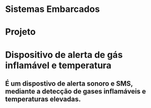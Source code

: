 # Sistemas Embarcados

# Projeto

# Dispositivo de alerta de gás inflamável e temperatura

## É um dispostivo de alerta sonoro e SMS, mediante a detecção de gases inflamáveis e temperaturas elevadas.
